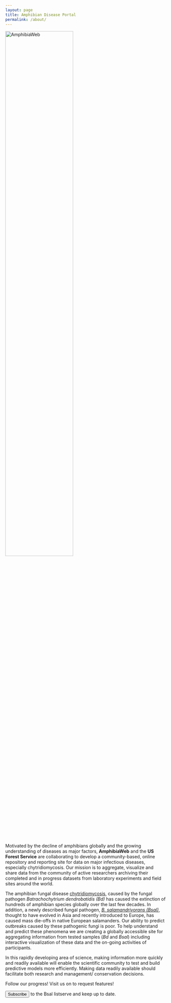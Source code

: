 ```yaml
---
layout: page
title: Amphibian Disease Portal
permalink: /about/
---
```


<img src="{{ site.baseurl }}assets/awlogomed.jpg" title="AmphibiaWeb" class="profile" height="65%">

Motivated by the decline of amphibians globally and the growing understanding of diseases as major factors, **AmphibiaWeb** and the **US Forest Service** are collaborating to develop a community-based, online repository and reporting site for data on major infectious diseases, especially chytridiomycosis. Our mission is to aggregate, visualize and share data from the community of active researchers archiving their completed and in progress datasets from laboratory experiments and field sites around the world.   


The amphibian fungal disease [chytridiomycosis](http://amphibiaweb.org/chytrid/chytridiomycosis.html), caused by the fungal pathogen _Batrachochytrium dendrobatidis (Bd)_ has caused the extinction of hundreds of amphibian species globally over the last few decades. In addition, a newly described fungal pathogen, [_B. salamandrivorans (Bsal)_](http://amphibiaweb.org/chytrid/Bsal.html), thought to have evolved in Asia and recently introduced to Europe, has caused mass die-offs in native European salamanders. Our ability to predict outbreaks caused by these pathogenic fungi is poor. To help understand and predict these phenomena we are creating a globally accessible site for aggregating information from tested samples (_Bd_ and _Bsal_) including interactive visualization of these data and the on-going activities of participants.     
       
In this rapidly developing area of science, making information more quickly and readily available will enable the scientific community to test and build predictive models more efficiently.  Making data readily available should facilitate both research and management/ conservation decisions.

Follow our progress! Visit us on
          <paper-icon-button icon="glyphicon-social:github" class="click" data-href="https://github.com/AmphibiaWeb/amphibian-disease-tracker" data-toggle="tooltip" title="Visit us on GitHub"></paper-icon-button>
          to request features!    
          
<button type="button" class="btn btn-default btn-lg click" data-newtab="true" data-href="https://calmail.berkeley.edu/manage/list/listinfo/bsal@lists.berkeley.edu">
              <span class="glyphicon glyphicon-envelope"></span> Subscribe 
          </button> to the <span class="sciname">Bsal</span> listserve and keep up to date.

